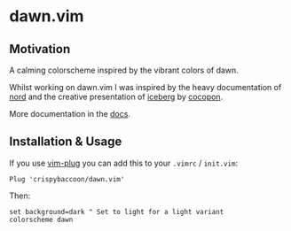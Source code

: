 # dawn.vim

## Motivation

A calming colorscheme inspired by the vibrant colors of dawn.

Whilst working on dawn.vim I was inspired by the heavy documentation of [nord](https://www.nordtheme.com/) and the creative presentation of [iceberg](https://github.com/cocopon/iceberg.vim) by [cocopon](https://github.com/cocopon/).

More documentation in the [docs](./docs/README.md).

[#]: # "TODO: Add screenshots"

## Installation & Usage
If you use [vim-plug](https://github.com/junegunn/vim-plug) you can add this to your `.vimrc` / `init.vim`:

```Vim
Plug 'crispybaccoon/dawn.vim'
```

Then:

```Vim
set background=dark " Set to light for a light variant
colorscheme dawn
```
